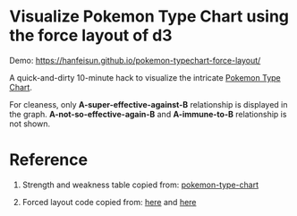 # Visualize Pokemon Type Chart using the force layout of d3

Demo: https://hanfeisun.github.io/pokemon-typechart-force-layout/

A quick-and-dirty 10-minute hack to visualize the intricate [Pokemon Type Chart](https://bulbapedia.bulbagarden.net/wiki/Type#Type_chart). 


For cleaness, only **A-super-effective-against-B** relationship is displayed in the graph. **A-not-so-effective-again-B** and **A-immune-to-B** relationship is not shown.

# Reference

1. Strength and weakness table copied from: [pokemon-type-chart](https://github.com/filipekiss/pokemon-type-chart)

2. Forced layout code copied from: [here](http://bl.ocks.org/MoritzStefaner/1377729) and [here](http://bl.ocks.org/d3noob/5141278)

